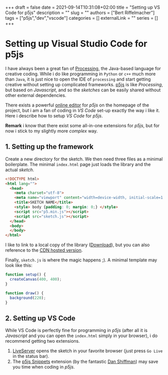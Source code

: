 +++ 
draft = false
date = 2021-09-14T10:31:08+02:00
title = "Setting up VS Code for p5js"
description = ""
slug = ""
authors = ["Bert Riffelmacher"]
tags = ["p5js","dev","vscode"]
categories = []
externalLink = ""
series = []
+++

# Setting up Visual Studio Code for p5js

I have always been a great fan of [Processing](https://processing.org/de/), the Java-based language for creative coding. While i do like programming in `Python` or `c++` much more than `Java`, it is just nice to open the IDE of `processing` and start getting creative without setting up complicated frameworks. [p5js](https://p5js.org/) is like *Processing*, but based on *Javascript*, and so the *sketches* can be easily shared without other external dependencies.

There exists a powerful [online editor](https://editor.p5js.org/) for *p5js* on the homepage of the project, but i am a fan of  coding in *VS Code* set-up exactly the way i like it. Here i describe how to setup *VS Code* for *p5js*. 

**Remark** i know that there exist some all-in-one extensions for *p5js*, but for now i stick to my slightly more *complex* way.

## 1. Setting up the framework

Create a new directory for the sketch. We then need three files as a minimal boilerplate. The minimal `index.html` page just loads the library and the actual *sketch*.

```html
<!DOCTYPE html>
<html lang="">
  <head>
    <meta charset="utf-8">
    <meta name="viewport" content="width=device-width, initial-scale=1.0">
    <title>SKETCH NAME</title>
    <style> body {padding: 0; margin: 0;} </style>
    <script src="p5.min.js"></script>
    <script src="sketch.js"></script>
  </head>
  <body>
  </body>
</html>

```

I like to link to a local copy of the library ([Download](https://p5js.org/download/)), but you can also reference to the [CDN hosted version](https://cdnjs.com/libraries/p5.js).

Finally, `sketch.js` is where the magic happens ;). A minimal template may look like this:
```js
function setup() {
  createCanvas(400, 400);
}

function draw() {
  background(220);
}
```

## 2. Setting up VS Code

While VS Code is perfectly fine for programming in *p5js* (after all it is *Javascript* and you can open the `index.html` simply in your browser), i do recommend getting two extensions.

1. [LiveServer](https://marketplace.visualstudio.com/items?itemName=ritwickdey.LiveServer) opens the sketch in your favorite browser (just press `Go Live` in the status bar).
2. The [p5js Snippets](https://marketplace.visualstudio.com/items?itemName=acidic9.p5js-snippets) extension (by the fantastic [Dan Shiffman](https://shiffman.net/)) may save you time when coding in *p5js*.